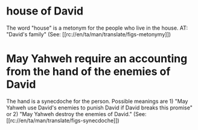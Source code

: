 # house of David

The word "house" is a metonym for the people who live in the house. AT: "David's family" (See: [[rc://en/ta/man/translate/figs-metonymy]])

# May Yahweh require an accounting from the hand of the enemies of David

The hand is a synecdoche for the person. Possible meanings are 1) "May Yahweh use David's enemies to punish David if David breaks this promise" or 2) "May Yahweh destroy the enemies of David." (See: [[rc://en/ta/man/translate/figs-synecdoche]])

